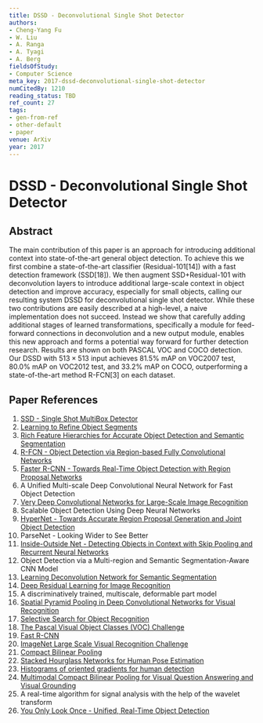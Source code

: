 ```yaml
---
title: DSSD - Deconvolutional Single Shot Detector
authors:
- Cheng-Yang Fu
- W. Liu
- A. Ranga
- A. Tyagi
- A. Berg
fieldsOfStudy:
- Computer Science
meta_key: 2017-dssd-deconvolutional-single-shot-detector
numCitedBy: 1210
reading_status: TBD
ref_count: 27
tags:
- gen-from-ref
- other-default
- paper
venue: ArXiv
year: 2017
---
```


# DSSD - Deconvolutional Single Shot Detector

## Abstract

The main contribution of this paper is an approach for introducing additional context into state-of-the-art general object detection. To achieve this we first combine a state-of-the-art classifier (Residual-101[14]) with a fast detection framework (SSD[18]). We then augment SSD+Residual-101 with deconvolution layers to introduce additional large-scale context in object detection and improve accuracy, especially for small objects, calling our resulting system DSSD for deconvolutional single shot detector. While these two contributions are easily described at a high-level, a naive implementation does not succeed. Instead we show that carefully adding additional stages of learned transformations, specifically a module for feed-forward connections in deconvolution and a new output module, enables this new approach and forms a potential way forward for further detection research. Results are shown on both PASCAL VOC and COCO detection. Our DSSD with $513 \times 513$ input achieves 81.5% mAP on VOC2007 test, 80.0% mAP on VOC2012 test, and 33.2% mAP on COCO, outperforming a state-of-the-art method R-FCN[3] on each dataset.

## Paper References

1. [SSD - Single Shot MultiBox Detector](2016-ssd-single-shot-multibox-detector)
2. [Learning to Refine Object Segments](2016-learning-to-refine-object-segments)
3. [Rich Feature Hierarchies for Accurate Object Detection and Semantic Segmentation](2014-rich-feature-hierarchies-for-accurate-object-detection-and-semantic-segmentation)
4. [R-FCN - Object Detection via Region-based Fully Convolutional Networks](2016-r-fcn-object-detection-via-region-based-fully-convolutional-networks)
5. [Faster R-CNN - Towards Real-Time Object Detection with Region Proposal Networks](2015-faster-r-cnn-towards-real-time-object-detection-with-region-proposal-networks)
6. A Unified Multi-scale Deep Convolutional Neural Network for Fast Object Detection
7. [Very Deep Convolutional Networks for Large-Scale Image Recognition](2014-vggnet.md)
8. Scalable Object Detection Using Deep Neural Networks
9. [HyperNet - Towards Accurate Region Proposal Generation and Joint Object Detection](2016-hypernet-towards-accurate-region-proposal-generation-and-joint-object-detection)
10. ParseNet - Looking Wider to See Better
11. [Inside-Outside Net - Detecting Objects in Context with Skip Pooling and Recurrent Neural Networks](2016-inside-outside-net-detecting-objects-in-context-with-skip-pooling-and-recurrent-neural-networks)
12. Object Detection via a Multi-region and Semantic Segmentation-Aware CNN Model
13. [Learning Deconvolution Network for Semantic Segmentation](2015-learning-deconvolution-network-for-semantic-segmentation)
14. [Deep Residual Learning for Image Recognition](2015-resnet.md)
15. A discriminatively trained, multiscale, deformable part model
16. [Spatial Pyramid Pooling in Deep Convolutional Networks for Visual Recognition](2015-spatial-pyramid-pooling-in-deep-convolutional-networks-for-visual-recognition)
17. [Selective Search for Object Recognition](2013-selective-search-for-object-recognition)
18. [The Pascal Visual Object Classes (VOC) Challenge](2009-the-pascal-visual-object-classes-voc-challenge)
19. [Fast R-CNN](2015-fast-r-cnn)
20. [ImageNet Large Scale Visual Recognition Challenge](2015-imagenet-large-scale-visual-recognition-challenge)
21. [Compact Bilinear Pooling](2016-compact-bilinear-pooling)
22. [Stacked Hourglass Networks for Human Pose Estimation](2016-stacked-hourglass-networks-for-human-pose-estimation)
23. [Histograms of oriented gradients for human detection](2005-histograms-of-oriented-gradients-for-human-detection)
24. [Multimodal Compact Bilinear Pooling for Visual Question Answering and Visual Grounding](2016-multimodal-compact-bilinear-pooling-for-visual-question-answering-and-visual-grounding)
25. A real-time algorithm for signal analysis with the help of the wavelet transform
26. [You Only Look Once - Unified, Real-Time Object Detection](2016-you-only-look-once-unified-real-time-object-detection)
